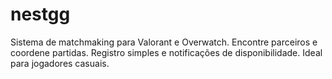 # nestgg
Sistema de matchmaking para Valorant e Overwatch. Encontre parceiros e coordene partidas. Registro simples e notificações de disponibilidade. Ideal para jogadores casuais.
